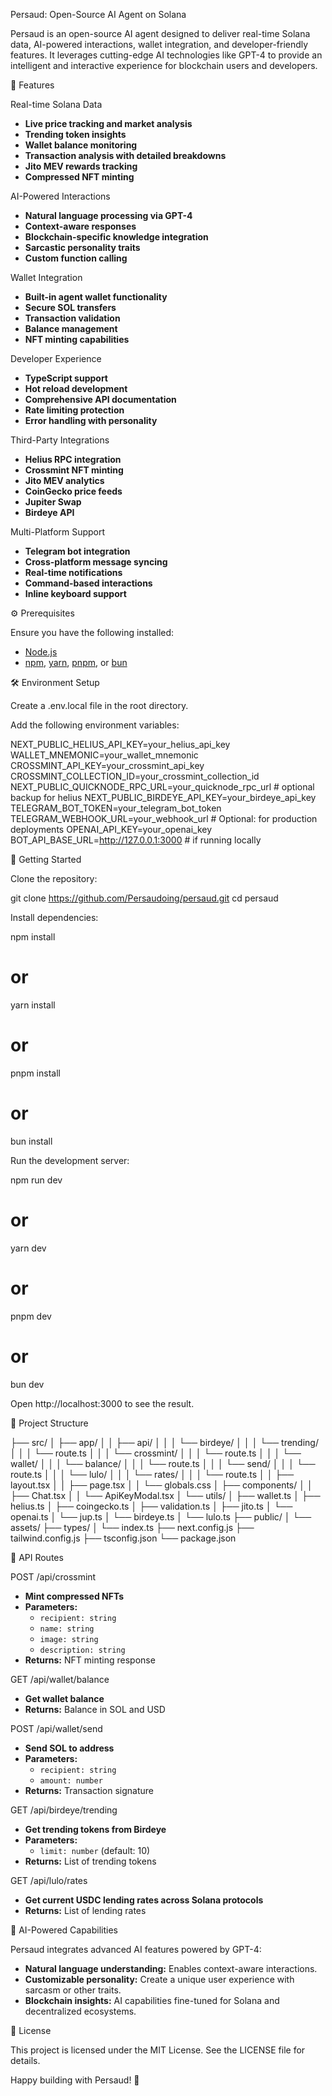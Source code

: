 Persaud: Open-Source AI Agent on Solana

Persaud is an open-source AI agent designed to deliver real-time Solana data, AI-powered interactions, wallet integration, and developer-friendly features. It leverages cutting-edge AI technologies like GPT-4 to provide an intelligent and interactive experience for blockchain users and developers.

🚀 Features

Real-time Solana Data

- **Live price tracking and market analysis**
- **Trending token insights**
- **Wallet balance monitoring**
- **Transaction analysis with detailed breakdowns**
- **Jito MEV rewards tracking**
- **Compressed NFT minting**

AI-Powered Interactions

- **Natural language processing via GPT-4**
- **Context-aware responses**
- **Blockchain-specific knowledge integration**
- **Sarcastic personality traits**
- **Custom function calling**

Wallet Integration

- **Built-in agent wallet functionality**
- **Secure SOL transfers**
- **Transaction validation**
- **Balance management**
- **NFT minting capabilities**

Developer Experience

- **TypeScript support**
- **Hot reload development**
- **Comprehensive API documentation**
- **Rate limiting protection**
- **Error handling with personality**

Third-Party Integrations

- **Helius RPC integration**
- **Crossmint NFT minting**
- **Jito MEV analytics**
- **CoinGecko price feeds**
- **Jupiter Swap**
- **Birdeye API**

Multi-Platform Support

- **Telegram bot integration**
- **Cross-platform message syncing**
- **Real-time notifications**
- **Command-based interactions**
- **Inline keyboard support**

⚙️ Prerequisites

Ensure you have the following installed:

- [Node.js](https://nodejs.org/)
- [npm](https://www.npmjs.com/), [yarn](https://yarnpkg.com/), [pnpm](https://pnpm.io/), or [bun](https://bun.sh/)

🛠 Environment Setup

Create a .env.local file in the root directory.

Add the following environment variables:

NEXT_PUBLIC_HELIUS_API_KEY=your_helius_api_key
WALLET_MNEMONIC=your_wallet_mnemonic
CROSSMINT_API_KEY=your_crossmint_api_key
CROSSMINT_COLLECTION_ID=your_crossmint_collection_id
NEXT_PUBLIC_QUICKNODE_RPC_URL=your_quicknode_rpc_url # optional backup for helius
NEXT_PUBLIC_BIRDEYE_API_KEY=your_birdeye_api_key
TELEGRAM_BOT_TOKEN=your_telegram_bot_token
TELEGRAM_WEBHOOK_URL=your_webhook_url # Optional: for production deployments
OPENAI_API_KEY=your_openai_key
BOT_API_BASE_URL=http://127.0.0.1:3000 # if running locally

🚀 Getting Started

Clone the repository:

git clone https://github.com/Persaudoing/persaud.git
cd persaud

Install dependencies:

npm install
# or
yarn install
# or
pnpm install
# or
bun install

Run the development server:

npm run dev
# or
yarn dev
# or
pnpm dev
# or
bun dev

Open http://localhost:3000 to see the result.

📂 Project Structure

├── src/
│   ├── app/
│   │   ├── api/
│   │   │   └── birdeye/
│   │   │       └── trending/
│   │   │           └── route.ts
│   │   │   └── crossmint/
│   │   │       └── route.ts
│   │   │   └── wallet/
│   │   │       └── balance/
│   │   │           └── route.ts
│   │   │       └── send/
│   │   │           └── route.ts
│   │   │   └── lulo/
│   │   │       └── rates/
│   │   │           └── route.ts
│   │   ├── layout.tsx
│   │   ├── page.tsx
│   │   └── globals.css
│   ├── components/
│   │   ├── Chat.tsx
│   │   └── ApiKeyModal.tsx
│   └── utils/
│       ├── wallet.ts
│       ├── helius.ts
│       ├── coingecko.ts
│       ├── validation.ts
│       ├── jito.ts
│       └── openai.ts
│       └── jup.ts
│       └── birdeye.ts
│       └── lulo.ts
├── public/
│   └── assets/
├── types/
│   └── index.ts
├── next.config.js
├── tailwind.config.js
├── tsconfig.json
└── package.json

📡 API Routes

POST /api/crossmint

- **Mint compressed NFTs**
- **Parameters:**
  - `recipient: string`
  - `name: string`
  - `image: string`
  - `description: string`
- **Returns:** NFT minting response

GET /api/wallet/balance

- **Get wallet balance**
- **Returns:** Balance in SOL and USD

POST /api/wallet/send

- **Send SOL to address**
- **Parameters:**
  - `recipient: string`
  - `amount: number`
- **Returns:** Transaction signature

GET /api/birdeye/trending

- **Get trending tokens from Birdeye**
- **Parameters:**
  - `limit: number` (default: 10)
- **Returns:** List of trending tokens

GET /api/lulo/rates

- **Get current USDC lending rates across Solana protocols**
- **Returns:** List of lending rates

🤖 AI-Powered Capabilities

Persaud integrates advanced AI features powered by GPT-4:
- **Natural language understanding:** Enables context-aware interactions.
- **Customizable personality:** Create a unique user experience with sarcasm or other traits.
- **Blockchain insights:** AI capabilities fine-tuned for Solana and decentralized ecosystems.

📜 License

This project is licensed under the MIT License. See the LICENSE file for details.

Happy building with Persaud! 🌟
